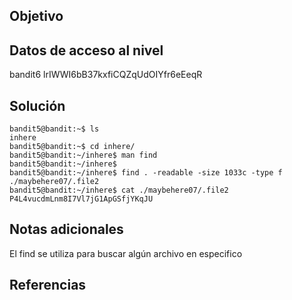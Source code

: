 ## Objetivo
## Datos de acceso al nivel
bandit6
lrIWWI6bB37kxfiCQZqUdOIYfr6eEeqR
## Solución
```
bandit5@bandit:~$ ls
inhere
bandit5@bandit:~$ cd inhere/
bandit5@bandit:~/inhere$ man find
bandit5@bandit:~/inhere$
bandit5@bandit:~/inhere$ find . -readable -size 1033c -type f
./maybehere07/.file2
bandit5@bandit:~/inhere$ cat ./maybehere07/.file2
P4L4vucdmLnm8I7Vl7jG1ApGSfjYKqJU
```
## Notas adicionales
El find se utiliza para buscar algún archivo en especifico
## Referencias 
